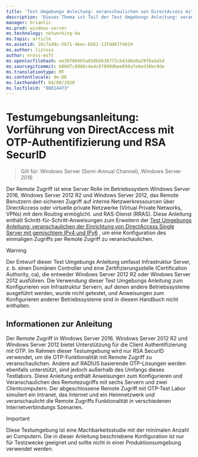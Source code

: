 ```yaml
---
title: 'Test Umgebungs Anleitung: veranschaulichen von DirectAccess mit OTP-Authentifizierung und RSA SecurID'
description: 'Dieses Thema ist Teil der Test Umgebungs Anleitung: veranschaulichen von DirectAccess mit OTP-Authentifizierung und RSA SecurID für Windows Server 2016'
manager: brianlic
ms.prod: windows-server
ms.technology: networking-da
ms.topic: article
ms.assetid: 10c7a49c-5671-4bec-b562-13fdd67f4629
ms.author: lizross
author: eross-msft
ms.openlocfilehash: ee307804b5a03db5638775cb41d6e0a29f8a4a5d
ms.sourcegitcommit: b00d7c8968c4adc8f699dbee694afe6ed36bc9de
ms.translationtype: MT
ms.contentlocale: de-DE
ms.lasthandoff: 04/08/2020
ms.locfileid: "80814473"
---
```

# <a name="test-lab-guide-demonstrate-directaccess-with-otp-authentication-and-rsa-securid"></a>Testumgebungsanleitung: Vorführung von DirectAccess mit OTP-Authentifizierung und RSA SecurID

>Gilt für: Windows Server (Semi-Annual Channel), Windows Server 2016

Der Remote Zugriff ist eine Server Rolle im Betriebssystem Windows Server 2016, Windows Server 2012 R2 und Windows Server 2012, das Remote Benutzern den sicheren Zugriff auf interne Netzwerkressourcen über DirectAccess oder virtuelle private Netzwerke (Virtual Private Networks, VPNs) mit dem Routing ermöglicht. und RAS-Dienst (RRAS). Diese Anleitung enthält Schritt-für-Schritt-Anweisungen zum Erweitern der [Test Umgebungs Anleitung: veranschaulichen der Einrichtung von DirectAccess Single Server mit gemischtem IPv4 und IPv6](https://go.microsoft.com/fwlink/p/?LinkId=237004) , um eine Konfiguration des einmaligen Zugriffs per Remote Zugriff zu veranschaulichen.  
  
> [!WARNING]  
> Der Entwurf dieser Test Umgebungs Anleitung umfasst Infrastruktur Server, z. b. einen Domänen Controller und eine Zertifizierungsstelle (Certification Authority, ca), die entweder Windows Server 2012 R2 oder Windows Server 2012 ausführen. Die Verwendung dieser Test Umgebungs Anleitung zum Konfigurieren von Infrastruktur Servern, auf denen andere Betriebssysteme ausgeführt werden, wurde nicht getestet, und Anweisungen zum Konfigurieren anderer Betriebssysteme sind in diesem Handbuch nicht enthalten.  
  
## <a name="about-this-guide"></a>Informationen zur Anleitung  
Der Remote Zugriff in Windows Server 2016, Windows Server 2012 R2 und Windows Server 2012 bietet Unterstützung für die Client Authentifizierung mit OTP. Im Rahmen dieser Testumgebung wird nur RSA SecurID verwendet, um die OTP-Funktionalität mit Remote Zugriff zu veranschaulichen. Andere auf RADIUS basierende OTP-Lösungen werden ebenfalls unterstützt, sind jedoch außerhalb des Umfangs dieses Testlabors. Diese Anleitung enthält Anweisungen zum Konfigurieren und Veranschaulichen des Remotezugriffs mit sechs Servern und zwei Clientcomputern. Der abgeschlossene Remote Zugriff mit OTP-Test Labor simuliert ein Intranet, das Internet und ein Heimnetzwerk und veranschaulicht die Remote Zugriffs Funktionalität in verschiedenen Internetverbindungs Szenarien.  
  
> [!IMPORTANT]  
> Diese Testumgebung ist eine Machbarkeitsstudie mit der minimalen Anzahl an Computern. Die in dieser Anleitung beschriebene Konfiguration ist nur für Testzwecke geeignet und sollte nicht in einer Produktionsumgebung verwendet werden.  
  


